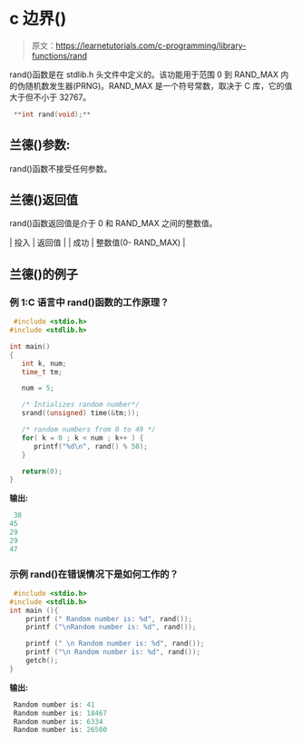 # c 边界()

> 原文：<https://learnetutorials.com/c-programming/library-functions/rand>

rand()函数是在 stdlib.h 头文件中定义的。该功能用于范围 0 到 RAND_MAX 内的伪随机数发生器(PRNG)。RAND_MAX 是一个符号常数，取决于 C 库，它的值大于但不小于 32767。

```c
 **int rand(void);** 

```

## 兰德()参数:

rand()函数不接受任何参数。

## 兰德()返回值

rand()函数返回值是介于 0 和 RAND_MAX 之间的整数值。

| 投入 | 返回值 |
| 成功 | 整数值(0- RAND_MAX) |

## 兰德()的例子

### 例 1:C 语言中 rand()函数的工作原理？

```c
 #include <stdio.h>
#include <stdlib.h>

int main()
{
   int k, num;
   time_t tm;

   num = 5;

   /* Intializes random number*/
   srand((unsigned) time(&tm;));

   /* random numbers from 0 to 49 */
   for( k = 0 ; k < num ; k++ ) {
      printf("%d\n", rand() % 50);
   }

   return(0);
} 

```

**输出:**

```c
 38
45
29
29
47 
```

### 示例 rand()在错误情况下是如何工作的？

```c
 #include <stdio.h>
#include <stdlib.h>
int main (){
    printf (" Random number is: %d", rand());  
    printf ("\nRandom number is: %d", rand());  

    printf (" \n Random number is: %d", rand());  
    printf ("\n Random number is: %d", rand());  
    getch(); 
} 

```

**输出:**

```c
 Random number is: 41
 Random number is: 18467
 Random number is: 6334
 Random number is: 26500 
```